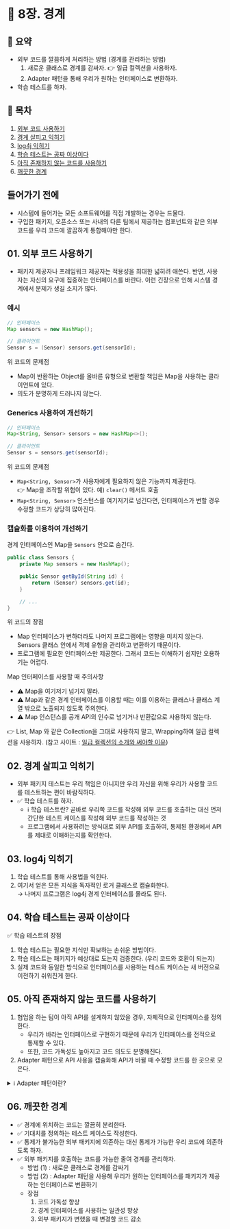 # 📖 8장. 경계

## 🔎 요약
- 외부 코드를 깔끔하게 처리하는 방법 (경계를 관리하는 방법)
    1. 새로운 클래스로 경계를 감싸자. 👉 일급 컬렉션을 사용하자.
    2. Adapter 패턴을 통해 우리가 원하는 인터페이스로 변환하자.
- 학습 테스트를 하자.

## 🔖 목차

1. [외부 코드 사용하기](#01-외부-코드-사용하기)
2. [경계 살피고 익히기](#02-경계-살피고-익히기)
3. [log4j 익히기](#03-log4j-익히기)
4. [학습 테스트는 공짜 이상이다](#04-학습-테스트는-공짜-이상이다)
5. [아직 존재하지 않는 코드를 사용하기](#05-아직-존재하지-않는-코드를-사용하기)
6. [깨끗한 경계](#06-깨끗한-경계)

## 들어가기 전에

- 시스템에 들어가는 모든 소프트웨어를 직접 개발하는 경우는 드물다.
- 구입한 패키지, 오픈소스 또는 사내의 다른 팀에서 제공하는 컴포넌트와 같은 외부 코드를 우리 코드에 깔끔하게 통합해야만 한다.

## 01. 외부 코드 사용하기

- 패키지 제공자나 프레임워크 제공자는 적용성을 최대한 넓히려 애쓴다. 반면, 사용자는 자신의 요구에 집중하는 인터페이스를 바란다. 이런 긴장으로 인해 시스템 경계에서 문제가 생길 소지가 많다.

### 예시

```java
// 인터페이스
Map sensors = new HashMap();

// 클라이언트
Sensor s = (Sensor) sensors.get(sensorId);
```

위 코드의 문제점

- Map이 반환하는 Object를 올바른 유형으로 변환할 책임은 Map을 사용하는 클라이언트에 있다.
- 의도가 분명하게 드러나지 않는다.

### Generics 사용하여 개선하기

```java
// 인터페이스
Map<String, Sensor> sensors = new HashMap<>();

// 클라이언트
Sensor s = sensors.get(sensorId);
```

위 코드의 문제점

- `Map<String, Sensor>`가 사용자에게 필요하지 않은 기능까지 제공한다. <br> 👉 Map을 조작할 위험이 있다. 예) `clear()` 메서드 호출
- `Map<String, Sensor>` 인스턴스를 여기저기로 넘긴다면, 인터페이스가 변할 경우 수정할 코드가 상당히 많아진다.

### 캡슐화를 이용하여 개선하기

경계 인터페이스인 Map을 `Sensors` 안으로 숨긴다.

```java
public class Sensors {
    private Map sensors = new HashMap();

    public Sensor getById(String id) {
        return (Sensor) sensors.get(id);
    }

    // ...
}
```

위 코드의 장점

- Map 인터페이스가 변하더라도 나머지 프로그램에는 영향을 미치지 않는다. Sensors 클래스 안에서 객체 유형을 관리하고 변환하기 때문이다.
- 프로그램에 필요한 인터페이스만 제공한다. 그래서 코드는 이해하기 쉽지만 오용하기는 어렵다.

Map 인터페이스를 사용할 때 주의사항

- ⚠️ Map을 여기저기 넘기지 말라.
- ⚠️ Map과 같은 경계 인터페이스를 이용할 때는 이를 이용하는 클래스나 클래스 계열 밖으로 노출되지 않도록 주의한다.
- ⚠️ Map 인스턴스를 공개 API의 인수로 넘기거나 반환값으로 사용하지 않는다.

👉 List, Map 와 같은 Collection을 그대로 사용하지 말고, Wrapping하여 일급 컬렉션을 사용하자. (참고 사이트 : [일급 컬렉션의 소개와 써야할 이유](https://jojoldu.tistory.com/412))

## 02. 경계 살피고 익히기

- 외부 패키지 테스트는 우리 책임은 아니지만 우리 자신을 위해 우리가 사용할 코드를 테스트하는 편이 바람직하다.
- ✅ 학습 테스트를 하자.
  - ℹ️ 학습 테스트란? 곧바로 우리쪽 코드를 작성해 외부 코드를 호출하는 대신 먼저 간단한 테스트 케이스를 작성해 외부 코드를 작성하는 것
  - 프로그램에서 사용하려는 방식대로 외부 API를 호출하여, 통제된 환경에서 API를 제대로 이해하는지를 확인한다.

## 03. log4j 익히기

1. 학습 테스트를 통해 사용법을 익힌다.
2. 여기서 얻은 모든 지식을 독자적인 로거 클래스로 캡슐화한다. <br> → 나머지 프로그램은 log4j 경계 인터페이스를 몰라도 된다.

## 04. 학습 테스트는 공짜 이상이다

✅ 학습 테스트의 장점

1. 학습 테스트는 필요한 지식만 확보하는 손쉬운 방법이다.
2. 학습 테스트는 패키지가 예상대로 도는지 검증한다. (우리 코드와 호환이 되는지)
3. 실제 코드와 동일한 방식으로 인터페이스를 사용하는 테스트 케이스는 새 버전으로 이전하기 쉬워진게 한다.

## 05. 아직 존재하지 않는 코드를 사용하기

1. 협업을 하는 팀이 아직 API를 설계하지 않았을 경우, 자체적으로 인터페이스를 정의한다.
   - 우리가 바라는 인터페이스로 구현하기 때문에 우리가 인터페이스를 전적으로 통제할 수 있다.
   - 또한, 코드 가독성도 높아지고 코드 의도도 분명해진다.
2. Adapter 패턴으로 API 사용을 캡슐화해 API가 바뀔 때 수정할 코드를 한 곳으로 모은다.

<details>
<summary>ℹ️ Adapter 패턴이란?</summary>
<div markdown="1">

- 클래스의 인터페이스를 사용자가 기대하는 다른 인터페이스로 변환하는 패턴
- 호환성이 없는 인터페이스 때문에 함께 동작할 수 없는 클래스들이 함께 작동하도록 해준다.
- 종류 
    1. Object Adapter 
        - 구성(Composition)을 이용하여 사용자가 기대하는 인터페이스를 구현한다. 
        - 즉, 어댑터 내부에 사용하려는 private API 인스턴스가 존재하고, 인스턴스의 메서드를 호출하여 내부 로직을 구현한다. 
    2. Class Adapter 
        - 다중 상속을 이용하여 사용자가 기대하는 인터페이스를 구현한다. 
        - API 인터페이스(구현체)를 상속받아 내부에서 API 호출이 가능하고, 이를 이용하여 내부 로직을 구현한다.
</div>
</details>

## 06. 깨끗한 경계

- ✅ 경계에 위치하는 코드는 깔끔히 분리한다.
- ✅ 기대치를 정의하는 테스트 케이스도 작성한다.
- ✅ 통제가 불가능한 외부 패키지에 의존하는 대신 통제가 가능한 우리 코드에 의존하도록 하자.
- ✅ 외부 패키지를 호출하는 코드를 가능한 줄여 경계를 관리하자.
  - 방법 (1) : 새로운 클래스로 경계를 감싸기
  - 방법 (2) : Adapter 패턴을 사용해 우리가 원하는 인터페이스를 패키지가 제공하는 인터페이스로 변환하기
  - 장점
    1. 코드 가독성 향상
    2. 경계 인터페이스를 사용하는 일관성 향상
    3. 외부 패키지가 변했을 때 변경할 코드 감소

